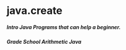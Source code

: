 # java.create

##### Intro Java Programs that can help a beginner.


##### Grade School Arithmetic Java

